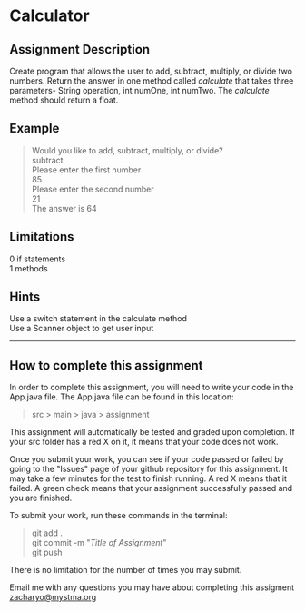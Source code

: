 # **Calculator**

## **Assignment Description**
Create program that allows the user to add, subtract, multiply, or divide two numbers. Return the answer in one method called *calculate* that takes three parameters- String operation, int numOne, int numTwo. The *calculate* method should return a float.



## **Example**
>Would you like to add, subtract, multiply, or divide?  
subtract  
Please enter the first number  
85  
Please enter the second number  
21  
The answer is 64

## **Limitations**
0 if statements  
1 methods  


## **Hints**
Use a switch statement in the calculate method  
Use a Scanner object to get user input


---

## **How to complete this assignment**
In order to complete this assignment, you will need to write your code in the App.java file. The App.java file can be found in this location:  
>src > main > java > assignment  

This assignment will automatically be tested and graded upon completion. If your src folder has a red X on it, it means that your code does not work.  

Once you submit your work, you can see if your code passed or failed by going to the "Issues" page of your github repository for this assignment. It may take a few minutes for the test to finish running. A red X means that it failed. A green check means that your assignment successfully passed and you are finished.

To submit your work, run these commands in the terminal: 
>git add .  
git commit -m "*Title of Assignment*"  
git push  

There is no limitation for the number of times you may submit.

Email me with any questions you may have about completing this assigment  
zacharyo@mystma.org
